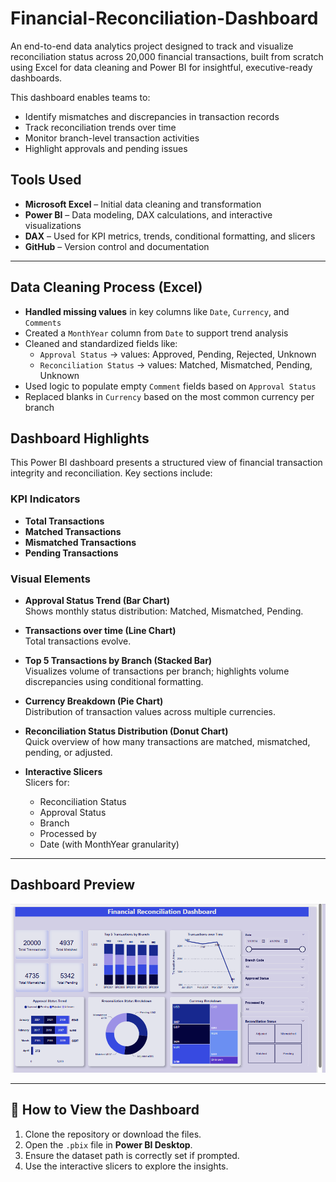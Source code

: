# Financial-Reconciliation-Dashboard
An end-to-end data analytics project designed to track and visualize reconciliation status across 20,000 financial transactions, built from scratch using Excel for data cleaning and Power BI for insightful, executive-ready dashboards.

This dashboard enables teams to:
- Identify mismatches and discrepancies in transaction records
- Track reconciliation trends over time
- Monitor branch-level transaction activities
- Highlight approvals and pending issues

## Tools Used

- **Microsoft Excel** – Initial data cleaning and transformation
- **Power BI** – Data modeling, DAX calculations, and interactive visualizations
- **DAX** – Used for KPI metrics, trends, conditional formatting, and slicers
- **GitHub** – Version control and documentation

---

## Data Cleaning Process (Excel)

- **Handled missing values** in key columns like `Date`, `Currency`, and `Comments`
- Created a `MonthYear` column from `Date` to support trend analysis
- Cleaned and standardized fields like:
  - `Approval Status` → values: Approved, Pending, Rejected, Unknown
  - `Reconciliation Status` → values: Matched, Mismatched, Pending, Unknown
- Used logic to populate empty `Comment` fields based on `Approval Status`
- Replaced blanks in `Currency` based on the most common currency per branch

## Dashboard Highlights

This Power BI dashboard presents a structured view of financial transaction integrity and reconciliation. Key sections include:

### KPI Indicators
- **Total Transactions**
- **Matched Transactions**
- **Mismatched Transactions**
- **Pending Transactions**

### Visual Elements

- **Approval Status Trend (Bar Chart)**  
  Shows monthly status distribution: Matched, Mismatched, Pending.

- **Transactions over time (Line Chart)**  
  Total transactions evolve.

- **Top 5 Transactions by Branch (Stacked Bar)**  
  Visualizes volume of transactions per branch; highlights volume discrepancies using conditional formatting.

- **Currency Breakdown (Pie Chart)**  
  Distribution of transaction values across multiple currencies.

- **Reconciliation Status Distribution (Donut Chart)**  
  Quick overview of how many transactions are matched, mismatched, pending, or adjusted.

- **Interactive Slicers**  
  Slicers for:
  - Reconciliation Status
  - Approval Status
  - Branch
  - Processed by
  - Date (with MonthYear granularity)


---

## Dashboard Preview

![Dashboard Preview](https://github.com/Dan-Tosan/Financial-Reconciliation-Dashboard/blob/main/final%20dashboard.png)

---

## 🚀 How to View the Dashboard

1. Clone the repository or download the files.
2. Open the `.pbix` file in **Power BI Desktop**.
3. Ensure the dataset path is correctly set if prompted.
4. Use the interactive slicers to explore the insights.



